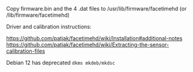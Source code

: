 Copy firmware.bin and the 4 .dat files to /usr/lib/firmware/facetimehd (or /lib/firmware/facetimehd)

Driver and calibration instructions:

https://github.com/patjak/facetimehd/wiki/Installation#additional-notes
https://github.com/patjak/facetimehd/wiki/Extracting-the-sensor-calibration-files

Debian 12 has deprecated ```dkms mkdeb/mkdsc```
